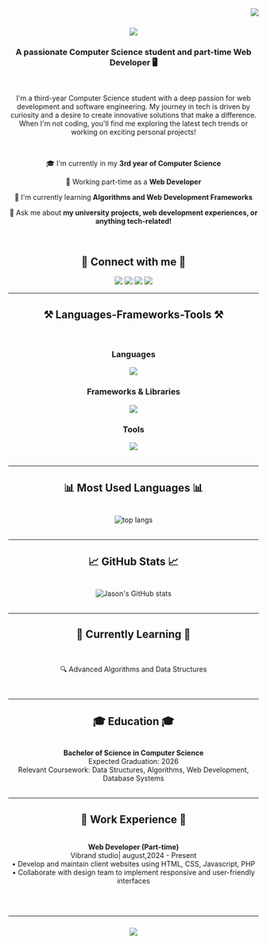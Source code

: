 <img align="right" src="https://visitor-badge.laobi.icu/badge?page_id=jasonboulos.jasonboulos" />

<h1 align="center">
    <img src="https://readme-typing-svg.herokuapp.com/?font=Righteous&size=40&color=6A5ACD&center=true&vCenter=true&width=500&height=70&duration=3000&lines=GREETINGS!+;I+debug+code+like+a+detective!;Error+404:+Humor+not+found!;" />
</h1>


<h3 align="center">A passionate Computer Science student and part-time Web Developer 🖥️</h3>

<br/>

<p align="center">
  I'm a third-year Computer Science student with a deep passion for web development and software engineering. My journey in tech is driven by curiosity and a desire to create innovative solutions that make a difference. When I'm not coding, you'll find me exploring the latest tech trends or working on exciting personal projects!
</p>

<br/>

<div align="center">
 
 🎓 I'm currently in my **3rd year of Computer Science**
 
 💼 Working part-time as a **Web Developer**
 
 🌱 I'm currently learning **Algorithms and Web Development Frameworks**

 💬 Ask me about **my university projects, web development experiences, or anything tech-related!**

 </div>
 
 <br>

<h2 align="center">🔗 Connect with me 🔗</h2>
<p align="center">
  <a href="mailto:jason.boulos@example.com"><img src="https://img.shields.io/badge/Gmail-333333?style=for-the-badge&logo=gmail&logoColor=red" /></a>
  <a href="https://linkedin.com/in/jasonboulos" target="_blank"><img src="https://img.shields.io/badge/LinkedIn-0077B5?style=for-the-badge&logo=linkedin&logoColor=white" /></a>
  <a href="https://jasonboulos.github.io" target="_blank"><img src="https://img.shields.io/badge/Portfolio-FF5722?style=for-the-badge&logo=todoist&logoColor=white" /></a>
  <a href="https://github.com/jasonboulos" target="_blank"><img src="https://img.shields.io/badge/GitHub-100000?style=for-the-badge&logo=github&logoColor=white" /></a>
</p>

<hr/>

<h2 align="center">⚒️ Languages-Frameworks-Tools ⚒️</h2>
<br/>
<div align="center">
    <h3>Languages</h3>
    <img src="https://skillicons.dev/icons?i=html,css,javascript,python,cs" /><br>
    <h3>Frameworks & Libraries</h3>
    <img src="https://skillicons.dev/icons?i=bootstrap,jquery" /><br>
    <h3>Tools</h3>
    <img src="https://skillicons.dev/icons?i=github,vscode,visualstudio,mysql," />
</div>


<br/>
<hr/>

<h2 align="center">📊 Most Used Languages 📊</h2>
<br>
<div align="center">
  <img src="https://github-readme-stats.vercel.app/api/top-langs/?username=jasonboulos&layout=compact&theme=vision-friendly-dark" alt="top langs" />
</div>

<br/>
<hr/>

<h2 align="center">📈 GitHub Stats 📈</h2>
<br>
<div align="center">
  <img src="https://github-readme-stats.vercel.app/api?username=jasonboulos&show_icons=true&theme=vision-friendly-dark" alt="Jason's GitHub stats" />
</div>

<br/>
<hr/>

<h2 align="center">🌱 Currently Learning 🌱</h2>
<br>
<div align="center">
  <p>🔍 Advanced Algorithms and Data Structures</p>
 
</div>

<br/>
<hr/>

<h2 align="center">🎓 Education 🎓</h2>
<br>
<div align="center">
  <strong>Bachelor of Science in Computer Science</strong>
  <br>
  Expected Graduation: 2026
  <br>
  Relevant Coursework: Data Structures, Algorithms, Web Development, Database Systems
</div>

<br/>
<hr/>

<h2 align="center">💼 Work Experience 💼</h2>
<br>
<div align="center">
  <strong>Web Developer (Part-time)</strong>
  <br>
  Vibrand studio| august,2024 - Present
  <br>
  • Develop and maintain client websites using HTML, CSS, Javascript, PHP
  <br>
  • Collaborate with design team to implement responsive and user-friendly interfaces
</div>

<br/><br/>
<hr/>

<h3 align="center">
    <img src="https://readme-typing-svg.herokuapp.com/?font=Righteous&size=25&center=true&vCenter=true&width=500&height=70&duration=4000&lines=Thanks+for+visiting!+✌️;+Let's+connect+on+LinkedIn!;Always+open+to+exciting+projects+:)">
</h3>

<br/>

